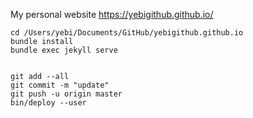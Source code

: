 My personal website https://yebigithub.github.io/


```
cd /Users/yebi/Documents/GitHub/yebigithub.github.io
bundle install
bundle exec jekyll serve


git add --all
git commit -m "update"
git push -u origin master
bin/deploy --user
```